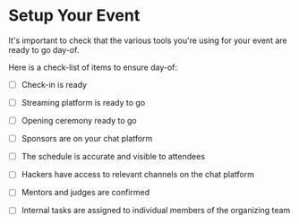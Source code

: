 # Setup Your Event

It's important to check that the various tools you're using for your event are ready to go day-of.

Here is a check-list of items to ensure day-of:

* [ ] Check-in is ready 
* [ ] Streaming platform is ready to go
* [ ] Opening ceremony ready to go 
* [ ] Sponsors are on your chat platform 
* [ ] The schedule is accurate and visible to attendees 
* [ ] Hackers have access to relevant channels on the chat platform 
* [ ] Mentors and judges are confirmed 
* [ ] Internal tasks are assigned to individual members of the organizing team 

